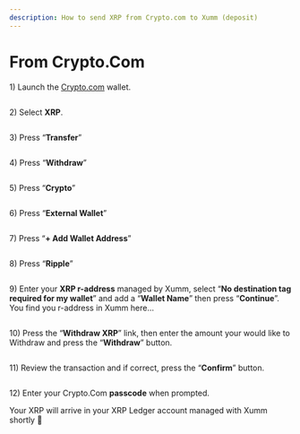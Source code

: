 ```yaml
---
description: How to send XRP from Crypto.com to Xumm (deposit)
---
```


# From Crypto.Com

1\) Launch the [Crypto.com](http://crypto.com) wallet.

<figure><img src="../../.gitbook/assets/Crypto - 1.png" alt=""><figcaption></figcaption></figure>

2\) Select **XRP**.

<figure><img src="../../.gitbook/assets/Crypto - 2.png" alt=""><figcaption></figcaption></figure>

3\) Press “**Transfer**”

<figure><img src="../../.gitbook/assets/Crypto - 3.png" alt=""><figcaption></figcaption></figure>

4\) Press “**Withdraw**”

<figure><img src="../../.gitbook/assets/Crypto - 4.png" alt=""><figcaption></figcaption></figure>

5\) Press “**Crypto**”

<figure><img src="../../.gitbook/assets/Crypto - 5.png" alt=""><figcaption></figcaption></figure>

6\) Press “**External Wallet**”

<figure><img src="../../.gitbook/assets/Crypto - 6.png" alt=""><figcaption></figcaption></figure>

7\) Press “**+ Add Wallet Address**”

<figure><img src="../../.gitbook/assets/Crypto - 7.png" alt=""><figcaption></figcaption></figure>

8\) Press “**Ripple**”

<figure><img src="../../.gitbook/assets/Crypto - 8.png" alt=""><figcaption></figcaption></figure>

9\) Enter your **XRP r-address** managed by Xumm, select “**No destination tag required for my wallet**”  and add a “**Wallet Name**” then press “**Continue**”. You find you r-address in Xumm here…

<figure><img src="../../.gitbook/assets/Crypto - 9.png" alt=""><figcaption></figcaption></figure>

10\) Press the “**Withdraw XRP**” link, then enter the amount your would like to Withdraw and press the “**Withdraw**” button.&#x20;

<figure><img src="../../.gitbook/assets/Crypto - 91.png" alt=""><figcaption></figcaption></figure>

11\) Review the transaction and if correct, press the “**Confirm**” button.

<figure><img src="../../.gitbook/assets/Crypto - 92 (1).png" alt=""><figcaption></figcaption></figure>

12\) Enter your Crypto.Com **passcode** when prompted.

Your XRP will arrive in your XRP Ledger account managed with Xumm shortly 🎉

